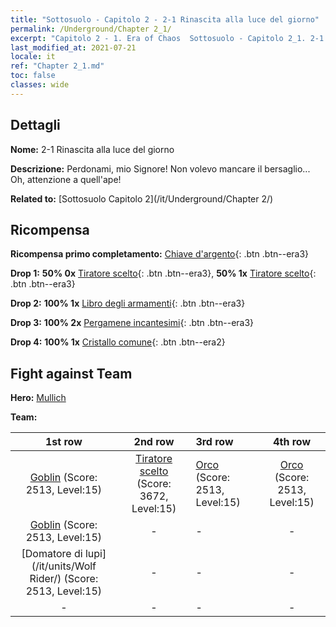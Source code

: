 ```yaml
---
title: "Sottosuolo - Capitolo 2 - 2-1 Rinascita alla luce del giorno"
permalink: /Underground/Chapter 2_1/
excerpt: "Capitolo 2 - 1. Era of Chaos  Sottosuolo - Capitolo 2_1. 2-1 Rinascita alla luce del giorno"
last_modified_at: 2021-07-21
locale: it
ref: "Chapter 2_1.md"
toc: false
classes: wide
---
```


## Dettagli

 **Nome:** 2-1 Rinascita alla luce del giorno

 **Descrizione:** Perdonami, mio Signore! Non volevo mancare il bersaglio... Oh, attenzione a quell'ape!

 **Related to:** [Sottosuolo Capitolo 2](/it/Underground/Chapter 2/)

## Ricompensa

 **Ricompensa primo completamento:** [Chiave d'argento](/ItemsIT/con_693/){: .btn .btn--era3}

 **Drop 1:** **50% 0x** [Tiratore scelto](/ItemsIT/unt_191/){: .btn .btn--era3}, **50% 1x** [Tiratore scelto](/ItemsIT/unt_191/){: .btn .btn--era3}

 **Drop 2:** **100% 1x** [Libro degli armamenti](/ItemsIT/mat_18/){: .btn .btn--era3}

 **Drop 3:** **100% 2x** [Pergamene incantesimi](/ItemsIT/con_694/){: .btn .btn--era3}

 **Drop 4:** **100% 1x** [Cristallo comune](/ItemsIT/mat_11/){: .btn .btn--era2}


## Fight against Team
 **Hero:** [Mullich](/it/heroes/Mullich/)

 **Team:**


  | 1st row | 2nd row | 3rd row | 4th row |
  |:----:|:----:|:----|:----:|
  | [Goblin](/it/units/Goblin/) (Score: 2513, Level:15)  | [Tiratore scelto](/it/units/Marksman/) (Score: 3672, Level:15)  | [Orco](/it/units/Orc/) (Score: 2513, Level:15)  | [Orco](/it/units/Orc/) (Score: 2513, Level:15)  |
  | [Goblin](/it/units/Goblin/) (Score: 2513, Level:15)  | - | - | - |
  | [Domatore di lupi](/it/units/Wolf Rider/) (Score: 2513, Level:15)  | - | - | - |
  | - | - | - | - |


